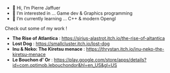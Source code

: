 - 👋 Hi, I’m Pierre Jaffuer
- 👀 I’m interested in ... Game dev & Graphics programming
- 🌱 I’m currently learning ... C++ & modern Opengl 

Check out some of my work !
- **The Rise of Atlantica** : https://sirius-alastrot.itch.io/the-rise-of-altantica
- **Lost Dog** : https://smallcluster.itch.io/lost-dog
- **Inu & Neko: The Kiretsu menace** : https://thrystan.itch.io/inu-neko-the-kiretsu-menace
- **Le Bouchon d' Or** : https://play.google.com/store/apps/details?id=com.optimob.lebouchondor&hl=en_US&gl=US



<!---
smallcluster/smallcluster is a ✨ special ✨ repository because its `README.md` (this file) appears on your GitHub profile.
You can click the Preview link to take a look at your changes.
--->
